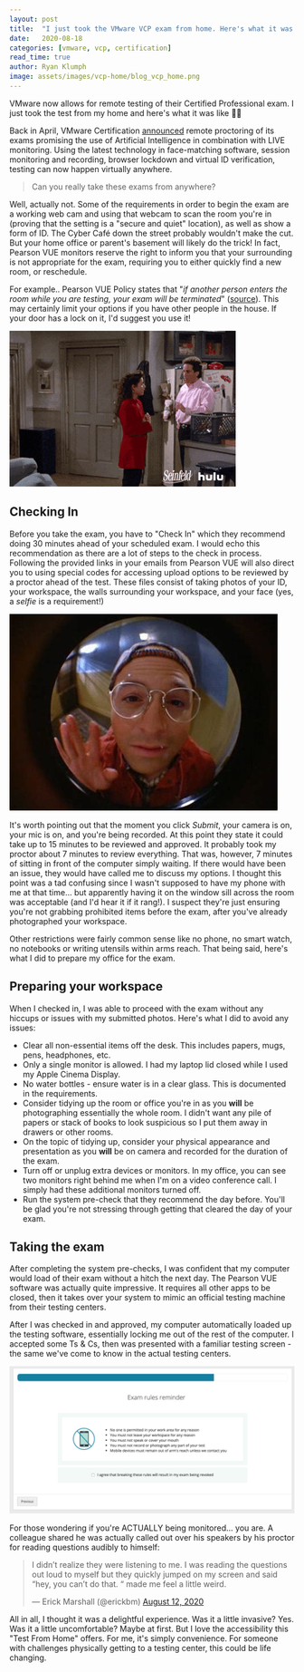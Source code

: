 ```yaml
---
layout: post
title:  "I just took the VMware VCP exam from home. Here's what it was like."
date:   2020-08-18
categories: [vmware, vcp, certification]
read_time: true
author: Ryan Klumph
image: assets/images/vcp-home/blog_vcp_home.png
---
```

VMware now allows for remote testing of their Certified Professional exam. I just took the test from my home and here's what it was like 👨‍💻

Back in April, VMware Certification [announced](https://blogs.vmware.com/education/2020/04/16/remote-exam-testing-is-here/) remote proctoring of its exams promising the use of Artificial Intelligence in combination with LIVE monitoring. Using the latest technology in face-matching software, session monitoring and recording, browser lockdown and virtual ID verification, testing can now happen virtually anywhere.

> Can you really take these exams from anywhere?

Well, actually not. Some of the requirements in order to begin the exam are a working web cam and using that webcam to scan the room you're in (proving that the setting is a "secure and quiet" location), as well as show a form of ID. The Cyber Café down the street probably wouldn't make the cut. But your home office or parent's basement will likely do the trick! In fact, Pearson VUE monitors reserve the right to inform you that your surrounding is not appropriate for the exam, requiring you to either quickly find a new room, or reschedule.

For example.. Pearson VUE Policy states that "*if another person enters the room while you are testing, your exam will be terminated*" ([source](https://home.pearsonvue.com/vmware/onvue#additional-information)). This may certainly limit your options if you have other people in the house. If your door has a lock on it, I'd suggest you use it!

![](/assets/images/vcp-home/kramer.gif)

## Checking In

Before you take the exam, you have to "Check In" which they recommend doing 30 minutes ahead of your scheduled exam. I would echo this recommendation as there are a lot of steps to the check in process. Following the provided links in your emails from Pearson VUE will also direct you to using special codes for accessing upload options to be reviewed by a proctor ahead of the test. These files consist of taking photos of your ID, your workspace, the walls surrounding your workspace, and your face (yes, a *selfie* is a requirement!)

![](/assets/images/vcp-home/gc_avatar.jpeg)

It's worth pointing out that the moment you click *Submit*, your camera is on, your mic is on, and you're being recorded. At this point they state it could take up to 15 minutes to be reviewed and approved. It probably took my proctor about 7 minutes to review everything. That was, however, 7 minutes of sitting in front of the computer simply waiting. If there would have been an issue, they would have called me to discuss my options. I thought this point was a tad confusing since I wasn't supposed to have my phone with me at that time... but apparently having it on the window sill across the room was acceptable (and I'd hear it if it rang!). I suspect they're just ensuring you're not grabbing prohibited items before the exam, after you've already photographed your workspace.

Other restrictions were fairly common sense like no phone, no smart watch, no notebooks or writing utensils within arms reach. That being said, here's what I did to prepare my office for the exam.

## Preparing your workspace
When I checked in, I was able to proceed with the exam without any hiccups or issues with my submitted photos. Here's what I did to avoid any issues:
- Clear all non-essential items off the desk. This includes papers, mugs, pens, headphones, etc.
- Only a single monitor is allowed. I had my laptop lid closed while I used my Apple Cinema Display.
- No water bottles - ensure water is in a clear glass. This is documented in the requirements.
- Consider tidying up the room or office you're in as you **will** be photographing essentially the whole room. I didn't want any pile of papers or stack of books to look suspicious so I put them away in drawers or other rooms.
- On the topic of tidying up, consider your physical appearance and presentation as you **will** be on camera and recorded for the duration of the exam.
- Turn off or unplug extra devices or monitors. In my office, you can see two monitors right behind me when I'm on a video conference call. I simply had these additional monitors turned off.
- Run the system pre-check that they recommend the day before. You'll be glad you're not stressing through getting that cleared the day of your exam.

## Taking the exam
After completing the system pre-checks, I was confident that my computer would load of their exam without a hitch the next day. The Pearson VUE software was actually quite impressive. It requires all other apps to be closed, then it takes over your system to mimic an official testing machine from their testing centers.

After I was checked in and approved, my computer automatically loaded up the testing software, essentially locking me out of the rest of the computer. I accepted some Ts & Cs, then was presented with a familiar testing screen - the same we've come to know in the actual testing centers.

![](/assets/images/vcp-home/exam-reminders.png)

For those wondering if you're ACTUALLY being monitored... you are. A colleague shared he was actually called out over his speakers by his proctor for reading questions audibly to himself:
<blockquote class="twitter-tweet"><p lang="en" dir="ltr">I didn’t realize they were listening to me. I was reading the questions out loud to myself but they quickly jumped on my screen and said “hey, you can’t do that. “ made me feel a little weird.</p>&mdash; Erick Marshall (@erickbm) <a href="https://twitter.com/erickbm/status/1293376856545284096?ref_src=twsrc%5Etfw">August 12, 2020</a></blockquote> <script async src="https://platform.twitter.com/widgets.js" charset="utf-8"></script>

All in all, I thought it was a delightful experience. Was it a little invasive? Yes. Was it a little uncomfortable? Maybe at first. But I love the accessibility this "Test From Home" offers. For me, it's simply convenience. For someone with challenges physically getting to a testing center, this could be life changing.
